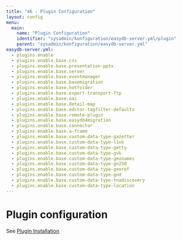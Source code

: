 ```yaml
---
title: "46 - Plugin Configuration"
layout: config
menu:
  main:
    name: "Plugin Configuration"
    identifier: "sysadmin/konfiguration/easydb-server.yml/plugin"
    parent: "sysadmin/konfiguration/easydb-server.yml"
easydb-server.yml:
  - plugins.enable
  - plugins.enable.base.css
  - plugins.enable.base.presentation-pptx
  - plugins.enable.base.server
  - plugins.enable.base.eventmanager
  - plugins.enable.base.basemigration
  - plugins.enable.base.hotfolder
  - plugins.enable.base.export-transport-ftp
  - plugins.enable.base.oai
  - plugins.enable.base.detail-map
  - plugins.enable.base.editor-tagfilter-defaults
  - plugins.enable.base.remote-plugin
  - plugins.enable.base.easydb4migration
  - plugins.enable.base.connector
  - plugins.enable.base.a-frame
  - plugins.enable.base.custom-data-type-gazetter
  - plugins.enable.base.custom-data-type-link
  - plugins.enable.base.custom-data-type-getty
  - plugins.enable.base.custom-data-type-gvk
  - plugins.enable.base.custom-data-type-geonames
  - plugins.enable.base.custom-data-type-gn250
  - plugins.enable.base.custom-data-type-georef
  - plugins.enable.base.custom-data-type-gnd
  - plugins.enable.base.custom-data-type-tnadiscovery
  - plugins.enable.base.custom-data-type-location
---
```

# Plugin configuration

See [Plugin Installation](/en/sysadmin/installation/plugin/)
